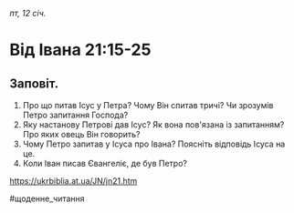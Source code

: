 
_пт, 12 січ._

# Від Івана 21:15-25

## Заповіт.
1. Про що питав Ісус у Петра? Чому Він спитав тричі? Чи зрозумів Петро запитання Господа?
2. Яку настанову Петрові дав Ісус? Як вона пов'язана із запитанням? Про яких овець Він говорить?
3. Чому Петро запитав у Ісуса про Івана? Поясніть відповідь Ісуса на це.
4. Коли Іван писав Євангеліє, де був Петро?

https://ukrbiblia.at.ua/JN/jn21.htm 

#щоденне_читання
